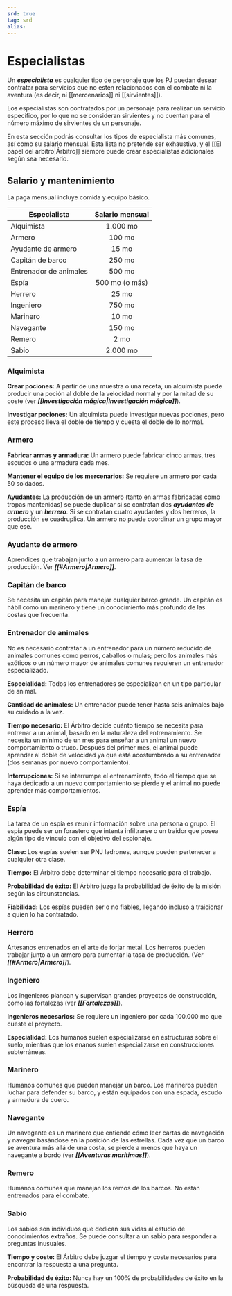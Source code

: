 ```yaml
---
srd: true
tag: srd
alias: 
---
```

# Especialistas

Un **_especialista_** es cualquier tipo de personaje que los PJ puedan desear contratar para servicios que no estén relacionados con el combate ni la aventura (es decir, ni [[mercenarios]] ni [[sirvientes]]).

Los especialistas son contratados por un personaje para realizar un servicio específico, por lo que no se consideran sirvientes y no cuentan para el número máximo de sirvientes de un personaje.

En esta sección podrás consultar los tipos de especialista más comunes, así como su salario mensual. Esta lista no pretende ser exhaustiva, y el [[El papel del árbitro|Árbitro]] siempre puede crear especialistas adicionales según sea necesario.

## Salario y mantenimiento

La paga mensual incluye comida y equipo básico.

| Especialista           | Salario mensual |
|------------------------|:---------------:|
| Alquimista             |     1.000 mo    |
| Armero                 |      100 mo     |
| Ayudante de armero     |      15 mo      |
| Capitán de barco       |      250 mo     |
| Entrenador de animales |      500 mo     |
| Espía                  |  500 mo (o más) |
| Herrero                |      25 mo      |
| Ingeniero              |      750 mo     |
| Marinero               |      10 mo      |
| Navegante              |      150 mo     |
| Remero                 |       2 mo      |
| Sabio                  |     2.000 mo    |

### Alquimista

**Crear pociones:** A partir de una muestra o una receta, un alquimista puede producir una poción al doble de la velocidad normal y por la mitad de su coste (ver **_[[Investigación mágica|Investigación mágica]]_**).

**Investigar pociones:** Un alquimista puede investigar nuevas pociones, pero este proceso lleva el doble de tiempo y cuesta el doble de lo normal.

### Armero

**Fabricar armas y armadura:** Un armero puede fabricar cinco armas, tres escudos o una armadura cada mes.

**Mantener el equipo de los mercenarios:** Se requiere un armero por cada 50 soldados.

**Ayudantes:** La producción de un armero (tanto en armas fabricadas como tropas mantenidas) se puede duplicar si se contratan dos **_ayudantes de armero_** y un **_herrero_**. Si se contratan cuatro ayudantes y dos herreros, la producción se cuadruplica. Un armero no puede coordinar un grupo mayor que ese.

### Ayudante de armero

Aprendices que trabajan junto a un armero para aumentar la tasa de producción. Ver **_[[#Armero|Armero]]_**.

### Capitán de barco

Se necesita un capitán para manejar cualquier barco grande. Un capitán es hábil como un marinero y tiene un conocimiento más profundo de las costas que frecuenta.
### Entrenador de animales

No es necesario contratar a un entrenador para un número reducido de animales comunes como perros, caballos o mulas; pero los animales más exóticos o un número mayor de animales comunes requieren un entrenador especializado.

**Especialidad:** Todos los entrenadores se especializan en un tipo particular de animal.

**Cantidad de animales:** Un entrenador puede tener hasta seis animales bajo su cuidado a la vez.

**Tiempo necesario:** El Árbitro decide cuánto tiempo se necesita para entrenar a un animal, basado en la naturaleza del entrenamiento. Se necesita un mínimo de un mes para enseñar a un animal un nuevo comportamiento o truco. Después del primer mes, el animal puede aprender al doble de velocidad ya que está acostumbrado a su entrenador (dos semanas por nuevo comportamiento).

**Interrupciones:** Si se interrumpe el entrenamiento, todo el tiempo que se haya dedicado a un nuevo comportamiento se pierde y el animal no puede aprender más comportamientos.
### Espía

La tarea de un espía es reunir información sobre una persona o grupo. El espía puede ser un forastero que intenta infiltrarse o un traidor que posea algún tipo de vínculo con el objetivo del espionaje.

**Clase:** Los espías suelen ser PNJ ladrones, aunque pueden pertenecer a cualquier otra clase.

**Tiempo:** El Árbitro debe determinar el tiempo necesario para el trabajo.

**Probabilidad de éxito:** El Árbitro juzga la probabilidad de éxito de la misión según las circunstancias.

**Fiabilidad:** Los espías pueden ser o no fiables, llegando incluso a traicionar a quien lo ha contratado.

### Herrero

Artesanos entrenados en el arte de forjar metal. Los herreros pueden trabajar junto a un armero para aumentar la tasa de producción. (Ver **_[[#Armero|Armero]]_**).

### Ingeniero

Los ingenieros planean y supervisan grandes proyectos de construcción, como las fortalezas (ver **_[[Fortalezas]]_**).

**Ingenieros necesarios:** Se requiere un ingeniero por cada 100.000 mo que cueste el proyecto.

**Especialidad:** Los humanos suelen especializarse en estructuras sobre el suelo, mientras que los enanos suelen especializarse en construcciones subterráneas.

### Marinero

Humanos comunes que pueden manejar un barco. Los marineros pueden luchar para defender su barco, y están equipados con una espada, escudo y armadura de cuero.

### Navegante

Un navegante es un marinero que entiende cómo leer cartas de navegación y navegar basándose en la posición de las estrellas. Cada vez que un barco se aventura más allá de una costa, se pierde a menos que haya un navegante a bordo (ver **_[[Aventuras marítimas]]_**).

### Remero

Humanos comunes que manejan los remos de los barcos. No están entrenados para el combate.

### Sabio

Los sabios son individuos que dedican sus vidas al estudio de conocimientos extraños. Se puede consultar a un sabio para responder a preguntas inusuales.

**Tiempo y coste:** El Árbitro debe juzgar el tiempo y coste necesarios para encontrar la respuesta a una pregunta.

**Probabilidad de éxito:** Nunca hay un 100% de probabilidades de éxito en la búsqueda de una respuesta.
